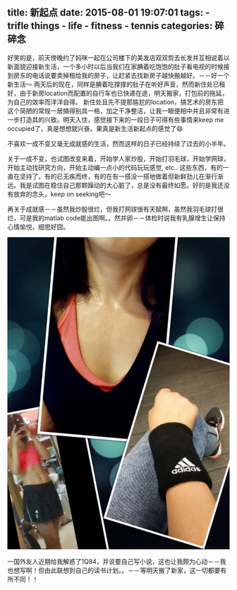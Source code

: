 title: 新起点
date: 2015-08-01 19:07:01
tags:
    - trifle things
    - life
    - fitness
    - tennis
categories: 碎碎念
---

好笑的是，前天傍晚约了妈咪一起在公司楼下的美发店双双剪去长发并互相说着以新面貌迎接新生活，一个多小时以后当我们在家腆着吃饱饱的肚子看电视的时候接到房东的电话说要卖掉租给我的房子，让赶紧去找新房子越快搬越好。－－好一个新生活～
两天后的现在，同样是腆着吃撑撑的肚子在听好声音，然而新住处已租好，由于新房location而配置的自行车也已快递在途，明天搬家，打包前的拖延，为自己的效率而洋洋自得。
新住处且先不提那尴尬的location，搞艺术的房东把这个简陋的常规一居搞得别具一格，加之干净整洁，让我一眼便相中并且非常有进一步打造其的兴致。明天入住，感觉接下来的一段日子可得有些事情来keep me occupied了，真是想想就兴奋。果真是新生活新起点的感觉了😄

不喜欢一成不变又毫无成就感的生活，然而这样的日子已经持续了过去的小半年。

关于一成不变，也试图改变来着，开始学人家炒股，开始打羽毛球，开始学网球，开始主动找研究方向，开始主动编一点小的代码玩玩感觉, etc.. 这些东西，有的一直在坚持了，有的已无疾而终，有的在有一搭没一搭地做着但新鲜劲儿在渐行渐远。我是试图在稳住自己那颗躁动的大心脏了，总是没有最终如愿。好的是我还没有放弃的念头，keep on seeking吧～

再关于成就感－－虽然我炒股很烂，但我打网球很有天赋啊，虽然我羽毛球打很烂，可是我的matlab code能出图啊。。然并卵－－体检时说我有乳腺增生让保持心情愉悦，细思好囧。

![tennis!tennis!tennis!](/picture/20150801.jpg)

一国外友人近期给我解惑了1Q84，并说要自己写小说，这也让我颇为心动－－我也想写啊！但由此联想到自己的读书计划。。－－等明天搬了新家，这一切都要有所不同！！




